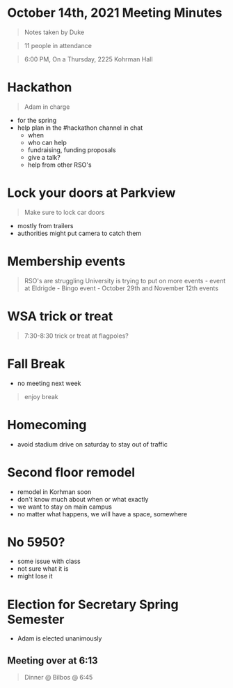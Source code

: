 # October 14th, 2021 Meeting Minutes
> Notes taken by Duke

> 11 people in attendance

> 6:00 PM, On a Thursday, 2225 Kohrman Hall

# Hackathon
> Adam in charge
- for the spring
- help plan in the #hackathon channel in chat
    - when
    - who can help
    - fundraising, funding proposals
    - give a talk?
    - help from other RSO's

# Lock your doors at Parkview
> Make sure to lock car doors
- mostly from trailers
- authorities might put camera to catch them

# Membership events
> RSO's are struggling
> University is trying to put on more events
    - event at Eldrigde
    - Bingo event
    - October 29th and November 12th events

# WSA trick or treat
> 7:30-8:30 trick or treat at flagpoles?

# Fall Break
- no meeting next week
> enjoy break

# Homecoming
- avoid stadium drive on saturday to stay out of traffic

# Second floor remodel
- remodel in Korhman soon
- don't know much about when or what exactly
- we want to stay on main campus
- no matter what happens, we will have a space, somewhere

# No 5950?
- some issue with class
- not sure what it is
- might lose it

# Election for Secretary Spring Semester
- Adam is elected unanimously

## Meeting over at 6:13
> Dinner @ Bilbos @ 6:45